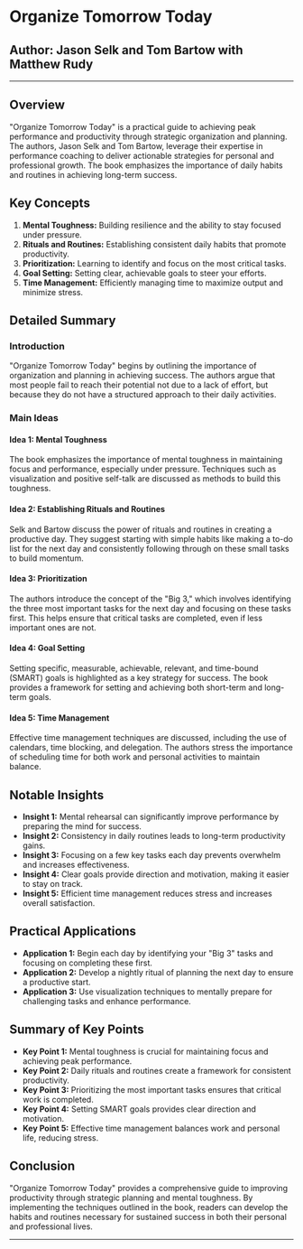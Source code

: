 # Organize Tomorrow Today

## Author: Jason Selk and Tom Bartow with Matthew Rudy

---

## Overview
"Organize Tomorrow Today" is a practical guide to achieving peak performance and productivity through strategic organization and planning. The authors, Jason Selk and Tom Bartow, leverage their expertise in performance coaching to deliver actionable strategies for personal and professional growth. The book emphasizes the importance of daily habits and routines in achieving long-term success.

## Key Concepts
1. **Mental Toughness:** Building resilience and the ability to stay focused under pressure.
2. **Rituals and Routines:** Establishing consistent daily habits that promote productivity.
3. **Prioritization:** Learning to identify and focus on the most critical tasks.
4. **Goal Setting:** Setting clear, achievable goals to steer your efforts.
5. **Time Management:** Efficiently managing time to maximize output and minimize stress.

## Detailed Summary
### Introduction
"Organize Tomorrow Today" begins by outlining the importance of organization and planning in achieving success. The authors argue that most people fail to reach their potential not due to a lack of effort, but because they do not have a structured approach to their daily activities.

### Main Ideas
#### Idea 1: Mental Toughness
The book emphasizes the importance of mental toughness in maintaining focus and performance, especially under pressure. Techniques such as visualization and positive self-talk are discussed as methods to build this toughness.

#### Idea 2: Establishing Rituals and Routines
Selk and Bartow discuss the power of rituals and routines in creating a productive day. They suggest starting with simple habits like making a to-do list for the next day and consistently following through on these small tasks to build momentum.

#### Idea 3: Prioritization
The authors introduce the concept of the "Big 3," which involves identifying the three most important tasks for the next day and focusing on these tasks first. This helps ensure that critical tasks are completed, even if less important ones are not.

#### Idea 4: Goal Setting
Setting specific, measurable, achievable, relevant, and time-bound (SMART) goals is highlighted as a key strategy for success. The book provides a framework for setting and achieving both short-term and long-term goals.

#### Idea 5: Time Management
Effective time management techniques are discussed, including the use of calendars, time blocking, and delegation. The authors stress the importance of scheduling time for both work and personal activities to maintain balance.

## Notable Insights
- **Insight 1:** Mental rehearsal can significantly improve performance by preparing the mind for success.
- **Insight 2:** Consistency in daily routines leads to long-term productivity gains.
- **Insight 3:** Focusing on a few key tasks each day prevents overwhelm and increases effectiveness.
- **Insight 4:** Clear goals provide direction and motivation, making it easier to stay on track.
- **Insight 5:** Efficient time management reduces stress and increases overall satisfaction.

## Practical Applications
- **Application 1:** Begin each day by identifying your "Big 3" tasks and focusing on completing these first.
- **Application 2:** Develop a nightly ritual of planning the next day to ensure a productive start.
- **Application 3:** Use visualization techniques to mentally prepare for challenging tasks and enhance performance.

## Summary of Key Points
- **Key Point 1:** Mental toughness is crucial for maintaining focus and achieving peak performance.
- **Key Point 2:** Daily rituals and routines create a framework for consistent productivity.
- **Key Point 3:** Prioritizing the most important tasks ensures that critical work is completed.
- **Key Point 4:** Setting SMART goals provides clear direction and motivation.
- **Key Point 5:** Effective time management balances work and personal life, reducing stress.

## Conclusion
"Organize Tomorrow Today" provides a comprehensive guide to improving productivity through strategic planning and mental toughness. By implementing the techniques outlined in the book, readers can develop the habits and routines necessary for sustained success in both their personal and professional lives.

---

